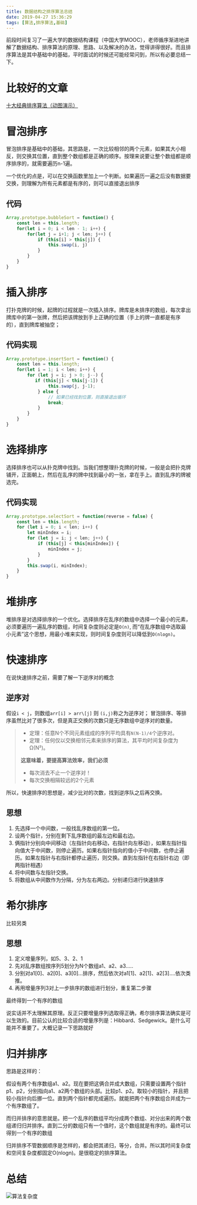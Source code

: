 ```yaml
---
title: 数据结构之排序算法总结
date: 2019-04-27 15:36:29
tags: [算法,排序算法,基础]
---
```


前段时间复习了一遍大学的数据结构课程（中国大学MOOC），老师循序渐进地讲解了数据结构、排序算法的原理、思路、以及解决的办法，觉得讲得很好。而且排序算法是其中基础中的基础，平时面试的时候还可能经常问到，所以有必要总结一下。

<!-- more -->

# 比较好的文章

[十大经典排序算法（动图演示）](https://www.cnblogs.com/onepixel/p/7674659.html)

# 冒泡排序

冒泡排序是基础中的基础，其思路是，一次比较相邻的两个元素，如果其大小相反，则交换其位置，直到整个数组都是正确的顺序。按理来说要让整个数组都是顺序排序的，就需要遍历n-1遍。

一个优化的点是，可以在交换函数里加上一个判断。如果遍历一遍之后没有数据要交换，则理解为所有元素都是有序的，则可以直接退出排序


## 代码

```javascript
Array.prototype.bubbleSort = function() {
    const len = this.length;
    for(let i = 0; i < len - 1; i++) {
        for(let j = i+1; j < len; j++) {
            if (this[i] > this[j]) {
				this.swap(i, j)
			}
        }
    }
}
```

# 插入排序

打扑克牌的时候，起牌的过程就是一次插入排序。牌库是未排序的数组，每次拿出牌库中的第一张牌，然后把该牌放到手上正确的位置（手上的牌一直都是有序的），直到牌库被抽空；

## 代码实现

```javascript
Array.prototype.insertSort = function() {
    const len = this.length;
    for(let i = 1; i < len; i++) {
        for (let j = i; j > 0; j--) {
           if (this[j] < this[j-1]) {
				this.swap(j, j-1);
			} else {
				// 如果已经找到位置，则直接退出循环
				break;
			}
        }
    }
}
```

# 选择排序

选择排序也可以从扑克牌中找到。当我们想整理扑克牌的时候，一般是会把扑克牌铺开，正面朝上，然后在乱序的牌中找到最小的一张，拿在手上。直到乱序的牌被选完。

## 代码实现

```javascript
Array.prototype.selectSort = function(reverse = false) {
    const len = this.length;
    for (let i = 0; i < len; i++) {
        let minIndex = i;
		for (let j = i; j < len; j++) {
			if (this[j] < this[minIndex]) {
				minIndex = j;
			}
		}
		this.swap(i, minIndex);
    }
}
```

# 堆排序

堆排序是对选择排序的一个优化。选择排序在乱序的数组中选择一个最小的元素，必须要遍历一遍乱序的数组，时间复杂度则必定是`O(n)`, 而“在乱序数组中选取最小元素”这个思想，用最小堆来实现，则时间复杂度则可以降低到`O(nlogn)`。


# 快速排序

在说快速排序之前，需要了解一下逆序对的概念

## 逆序对

假设`i < j`，则数组`arr[i] > arr\[j]` 则 `(i,j)`称之为逆序对；
冒泡排序、等排序虽然比对了很多次，但是真正交换的次数只是无序数组中逆序对的数量。

> * 定理：任意N个不同元素组成的序列平均具有`N(N-1)/4`个逆序对。
> * 定理：任何仅以交换相邻元素来排序的算法，其平均时间复杂度为Ω(N²)。
> 
> **这意味着，要提高算法效率，我们必须**
> * 每次消去不止一个逆序对！
> * 每次交换相隔较远的2个元素

所以，快速排序的思想是，减少比对的次数，找到逆序队之后再交换。

## 思想

1. 先选择一个中间数，一般找乱序数组的第一位。
2. 设两个指针，分别在剩下乱序数组的最左边和最右边。
3. 俩指针分别向中间移动（左指针向右移动，右指针向左移动），如果左指针指向值大于中间数，则停止遍历。如果右指针指向的值小于中间数，也停止遍历。如果左指针与右指针都停止遍历，则交换。直到左指针在右指针右边（即两指针相遇）
4. 将中间数与左指针交换。
5. 将数组从中间数作为分隔，分为左右两边。分别递归进行快速排序


# 希尔排序

比较另类

## 思想

1. 定义增量序列，如5、3、2、1
2. 先对乱序数组按序列5划分为N个数组a1、a2、a3.....
3. 分别对a1\[0\]、a2\[0\]、a3\[0\]...排序，然后依次对a1\[1\]、a2\[1\]、a2\[3\]....依次类推。
4. 再用增量序列3对上一步排序的数组进行划分，重复第二步骤

最终得到一个有序的数组

说实话并不太理解其原理。反正只要增量序列选取得正确，希尔排序算法确实是可以生效的。目前公认的比较合适的增量序列是：Hibbard、Sedgewick。是什么可能并不重要了。大概记录一下思路就好

# 归并排序

思路是这样的：

假设有两个有序数组a1、a2。现在要把这俩合并成大数组，只需要设置两个指针p1、p2，分别指向a1、a2两个数组的头部。比较p1、p2。取较小的指针，并且把较小指针向后挪一位。直到两个指针都完成遍历。就能把两个有序数组合并成为一个有序数组了。

而归并排序的意思就是。把一个乱序的数组平均分成两个数组、对分出来的两个数组递归归并排序。直到二分的数组只有一个值时，这个数组就是有序的。最终可以得到一个有序的数组

归并排序不管数据顺序是怎样的，都会把其递归，等分，合并。所以其时间复杂度和空间复杂度都固定O(nlogn)。是很稳定的排序算法。

# 总结

![算法复杂度](https://images2018.cnblogs.com/blog/849589/201804/849589-20180402133438219-1946132192.png)